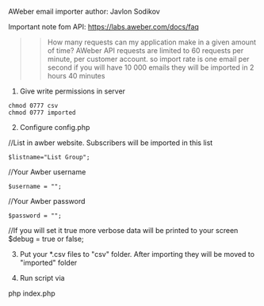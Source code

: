 AWeber email importer
author: Javlon Sodikov

Important note fom API: 
https://labs.aweber.com/docs/faq
>>How many requests can my application make in a given amount of time?
>>AWeber API requests are limited to 60 requests per minute, per customer account.
so import rate is one email per second 
if you will have 10 000 emails they will be imported in 2 hours 40 minutes  
 

1. Give write permissions in server
```
chmod 0777 csv 
chmod 0777 imported
```

2. Configure config.php

//List in awber website. Subscribers will be imported in this list
```
$listname="List Group";
```
//Your Awber username
```
$username = "";
```
//Your Awber password
```
$password = "";
```
//If you will set it true more verbose data will be printed to your screen
$debug = true or false; 

3. Put your *.csv files to "csv" folder. After importing they will be moved to "imported" folder
  
  
4. Run script via
 
php index.php 

